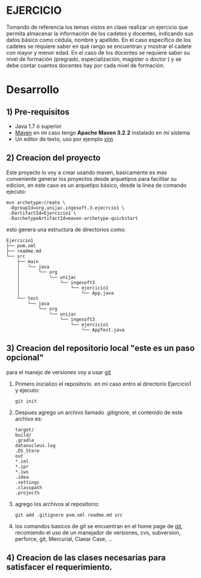 # EJERCICIO

Tomando de referencia los temas vistos en clase realizar un ejercicio que permita almacenar la 
información de los cadetes y docentes, indicando sus datos básico como cédula, nombre y 
apellido.
En el caso específico de los cadetes se requiere saber en qué rango se encuentran y mostrar el 
cadete con mayor y menor edad.
En el caso de los docentes se requiere saber su nivel de formación (pregrado, especialización, 
magister o doctor ) y se debe contar cuantos docentes hay por cada nivel de formación.

# Desarrollo

## 1) Pre-requisitos
* Java 1.7 ó superior
* [Maven](http://maven.apache.org/) en mi caso tengo **Apache Maven 3.2.2** instalado en mi sistema
* Un editor de texto, uso por ejemplo [vim](http://www.vim.org/)


## 2) Creacion del proyecto
Este proyecto lo voy a crear usando maven, basicamente es mas conveniente generar los proyectos desde arquetipos para facilitar su edicion, en este caso es un arquetipo básico, desde la linea de comando ejecuto:

    mvn archetype:create \
     -DgroupId=org.unijac.ingesoft.3.ejecrcio1 \
     -DartifactId=Ejercicio1 \
     -DarchetypeArtifactId=maven-archetype-quickstart

esto genera una estructura de directorios como:

    Ejercicio1
    ├── pom.xml
    ├── readme.md
    └── src
        ├── main
        │   └── java
        │       └── org
        │           └── unijac
        │               └── ingesoft3
        │                   └── ejercicio1
        │                       └── App.java
        └── test
            └── java
                └── org
                    └── unijac
                        └── ingesoft3
                            └── ejercicio1
                                └── AppTest.java

## 3) Creacion del repositorio local "este es un paso opcional"

para el manejo de versiones voy a usar [git](http://git-scm.com/)

1. Primero inicializo el repositorio. en mi caso entro al directorio Ejercicio1 y ejecuto:
    
       git init
    
2. Despues agrego un archivo llamado .gitignore, el contenido de este archivo es:
    
       target/
       build/
       .gradle
       datanucleus.log
       .DS_Store
       out
       *.iml
       *.ipr
       *.iws
       .idea
       .settings
       .classpath
       .project%
              
3. agrego los archivos al repositorio:

       git add .gitignore pom.xml readme.md src

4. los comandos basicos de git se encuentran en el home page de [git](http://git-scm.com/), recomiendo el uso de un manejador de versiones, cvs, subversion, perforce, git, Mercurial, Claear Case, ...

## 4) Creacion de las clases necesarias para satisfacer el requerimiento.
